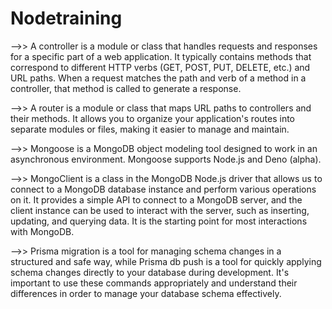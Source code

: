 # Nodetraining

-->> A controller is a module or class that handles requests and responses for a specific part of a web application. It typically contains methods that correspond to different HTTP verbs (GET, POST, PUT, DELETE, etc.) and URL paths. When a request matches the path and verb of a method in a controller, that method is called to generate a response.

-->> A router is a module or class that maps URL paths to controllers and their methods. It allows you to organize your application's routes into separate modules or files, making it easier to manage and maintain.

-->> Mongoose is a MongoDB object modeling tool designed to work in an asynchronous environment. Mongoose supports Node.js and Deno (alpha).

-->> MongoClient is a class in the MongoDB Node.js driver that allows us to connect to a MongoDB database instance and perform various operations on it. It provides a simple API to connect to a MongoDB server, and the client instance can be used to interact with the server, such as inserting, updating, and querying data. It is the starting point for most interactions with MongoDB.

-->> Prisma migration is a tool for managing schema changes in a structured and safe way, while Prisma db push is a tool for quickly applying schema changes directly to your database during development. It's important to use these commands appropriately and understand their differences in order to manage your database schema effectively.

